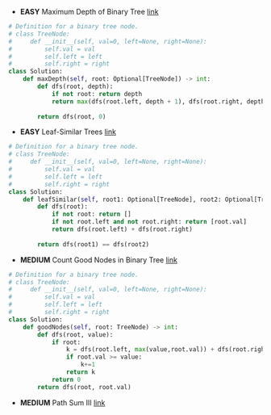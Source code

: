 - __EASY__ Maximum Depth of Binary Tree [link](https://leetcode.com/problems/maximum-depth-of-binary-tree/?envType=study-plan-v2&envId=leetcode-75)
```python
# Definition for a binary tree node.
# class TreeNode:
#     def __init__(self, val=0, left=None, right=None):
#         self.val = val
#         self.left = left
#         self.right = right
class Solution:
    def maxDepth(self, root: Optional[TreeNode]) -> int:
        def dfs(root, depth):
            if not root: return depth
            return max(dfs(root.left, depth + 1), dfs(root.right, depth + 1))
        
        return dfs(root, 0)
```

- __EASY__ Leaf-Similar Trees [link](https://leetcode.com/problems/leaf-similar-trees/?envType=study-plan-v2&envId=leetcode-75)
```python
# Definition for a binary tree node.
# class TreeNode:
#     def __init__(self, val=0, left=None, right=None):
#         self.val = val
#         self.left = left
#         self.right = right
class Solution:
    def leafSimilar(self, root1: Optional[TreeNode], root2: Optional[TreeNode]) -> bool:
        def dfs(root):
            if not root: return []
            if not root.left and not root.right: return [root.val]
            return dfs(root.left) + dfs(root.right)
        
        return dfs(root1) == dfs(root2)
```

- __MEDIUM__ Count Good Nodes in Binary Tree [link](https://leetcode.com/problems/count-good-nodes-in-binary-tree/?envType=study-plan-v2&envId=leetcode-75)
```python
# Definition for a binary tree node.
# class TreeNode:
#     def __init__(self, val=0, left=None, right=None):
#         self.val = val
#         self.left = left
#         self.right = right
class Solution:
    def goodNodes(self, root: TreeNode) -> int:
        def dfs(root, value):
            if root:
                k = dfs(root.left, max(value,root.val)) + dfs(root.right, max(value,root.val))
                if root.val >= value:
                    k+=1
                return k
            return 0
        return dfs(root, root.val)

```

- __MEDIUM__ Path Sum III [link](https://leetcode.com/problems/path-sum-iii/?envType=study-plan-v2&envId=leetcode-75)
```python

```

